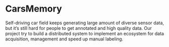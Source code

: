 # CarsMemory
Self-driving car field keeps generating large amount of diverse sensor data, but it’s still hard for people to get annotated and high quality data. Our project try to build a distributed system to implement an ecosystem for data acquisition, management and speed up manual labeling.
